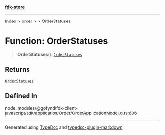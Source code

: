 [**fdk-store**](../../../README.md)
***

[Index](../../../API.md) > [order](../../README.md) > [<internal>](../README.md) > OrderStatuses

# Function: OrderStatuses

> **OrderStatuses**(): [`OrderStatuses`](../type-aliases/type-alias.OrderStatuses.md)

## Returns

[`OrderStatuses`](../type-aliases/type-alias.OrderStatuses.md)

## Defined In

node\_modules/@gofynd/fdk-client-javascript/sdk/application/Order/OrderApplicationModel.d.ts:896

***
Generated using [TypeDoc](https://typedoc.org/) and [typedoc-plugin-markdown](https://www.npmjs.com/package/typedoc-plugin-markdown)

